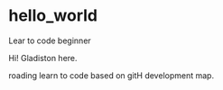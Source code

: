 # hello_world
Lear to code beginner

Hi! Gladiston here.

roading learn to code based on gitH development map.
